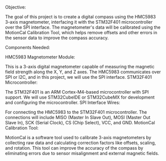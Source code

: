 Objective:

The goal of this project is to create a digital compass using the HMC5983 3-axis magnetometer, interfacing it with the STM32F401 microcontroller over the SPI interface. The magnetometer's data will be calibrated using the MotionCal Calibration Tool, which helps remove offsets and other errors in the sensor data to improve the compass accuracy.

Components Needed:

HMC5983 Magnetometer Module:

This is a 3-axis digital magnetometer capable of measuring the magnetic field strength along the X, Y, and Z axes. The HMC5983 communicates over SPI or I2C, and in this project, we will use the SPI interface.
STM32F401 Microcontroller:

The STM32F401 is an ARM Cortex-M4-based microcontroller with SPI support. We will use STM32CubeIDE or STM32CubeMX for development and configuring the microcontroller.
SPI Interface Wires:

For connecting the HMC5983 to the STM32F401 microcontroller. The connections will include MISO (Master In Slave Out), MOSI (Master Out Slave In), SCK (Serial Clock), CS (Chip Select), VCC, and GND.
MotionCal Calibration Tool:

MotionCal is a software tool used to calibrate 3-axis magnetometers by collecting raw data and calculating correction factors like offsets, scaling, and rotation. This tool can improve the accuracy of the compass by eliminating errors due to sensor misalignment and external magnetic fields.

